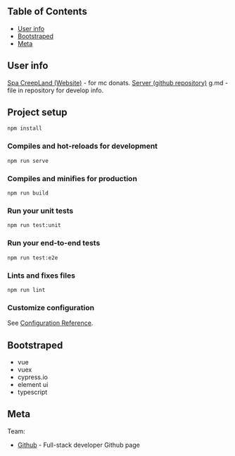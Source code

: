 ## Table of Contents

- [User info](#user-info)
- [Bootstraped](#bootstraped)
- [Meta](#meta)	

## User info

[Spa CreepLand (Website)](https://creeper.land/) - for mc donats.
[Server (github repository)](https://creeper.land/)
g.md - file in repository for develop info.

## Project setup
```
npm install
```

### Compiles and hot-reloads for development
```
npm run serve
```

### Compiles and minifies for production
```
npm run build
```

### Run your unit tests
```
npm run test:unit
```

### Run your end-to-end tests
```
npm run test:e2e
```

### Lints and fixes files
```
npm run lint
```

### Customize configuration
See [Configuration Reference](https://cli.vuejs.org/config/).

## Bootstraped

* vue
* vuex
* cypress.io
* element ui
* typescript

## Meta

Team:
- [Github](https://barklim.github.io/) - Full-stack developer Github page
